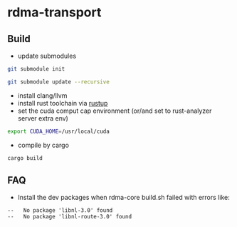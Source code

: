 # rdma-transport


## Build

- update submodules

``` bash
git submodule init

git submodule update --recursive
```

- install clang/llvm
- install rust toolchain via [rustup](https://rustup.rs/)
- set the cuda comput cap environment (or/and set to rust-analyzer server extra env)

```bash
export CUDA_HOME=/usr/local/cuda
```

- compile by cargo

```bash
cargo build
```

## FAQ

- Install the dev packages when rdma-core build.sh failed with errors like:

```
--   No package 'libnl-3.0' found
--   No package 'libnl-route-3.0' found
```

